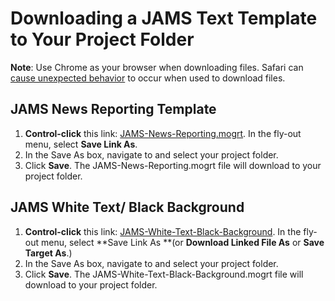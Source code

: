 # Downloading a JAMS Text Template to Your Project Folder

**Note**: Use Chrome as your browser when downloading files. Safari can [cause unexpected behavior](https://github.com/jjloomis/adobe-premiere-pro-basics-home-edition-mac-os/tree/24c10d9e684373ed41ce1d9e51da3bd3bd68432d/troubleshooting/computer-is-trying-to-open-jams-text-template-in-photoshop.md) to occur when used to download files.

## JAMS News Reporting Template

1. **Control-click** this link: [JAMS-News-Reporting.mogrt](https://s3-us-west-2.amazonaws.com/jams-downloadable-files/templates/JAMS-News-Reporting.mogrt). In the fly-out menu, select **Save Link As**.
2. In the Save As box, navigate to and select your project folder.
3. Click **Save**. The JAMS-News-Reporting.mogrt file will download to your project folder.

## JAMS White Text/ Black Background

1. **Control-click** this link: [JAMS-White-Text-Black-Background](https://s3-us-west-2.amazonaws.com/jams-downloadable-files/templates/JAMS-White-Text-Black-Background.mogrt). In the fly-out menu, select **Save Link As **(or **Download Linked File As** or **Save Target As**.)
2. In the Save As box, navigate to and select your project folder.
3. Click **Save**. The JAMS-White-Text-Black-Background.mogrt file will download to your project folder.
